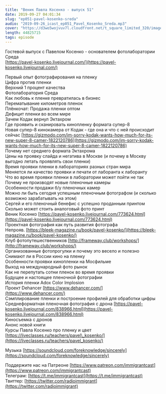 ```yaml
---
title: "Веник Павла Косенко - выпуск 51"
date: 2019-09-27 04:01:34
slug: "ep051-pavel-kosenko-sreda"
audio: "2019-09-26_icast_ep051_Pavel_Kosenko_Sreda.mp3"
cover: "https://d3wo5wojvuv7l.cloudfront.net/t_square_limited_320/images.spreaker.com/original/7b74ae321491669de3df0d632aca8414.jpg"
length: 44825715
tags: episode
---
```

Гостевой выпуск с Павелом Косенко - основателем фотолаборатории Среда  
[https://pavel-kosenko.livejournal.com/](https://pavel-kosenko.livejournal.com/)  
  
Первый опыт фотографирования на пленку  
Цифра против пленки  
Верхний 1 процент качества  
Фотолаборатория Среда  
Как любовь к пленке превратилась в бизнес  
Перематывание километров пленок  
Плëнкочат: Продажа пленки оптом  
Дефицит пленки во всем мире  
Зачем Кодак вернул Эктахром  
Где проявить и сканировать кинопленку формата супер-8  
Новая супер-8 кинокамера от Кодак - где она и что с ней происходит сейчас [https://gizmodo.com/im-sorry-kodak-wants-how-much-for-its-new-super-8-camer-1822120786](https://gizmodo.com/im-sorry-kodak-wants-how-much-for-its-new-super-8-camer-1822120786)  
Почему нет среднего формата Эктахрома  
Цены на проявку слайда и негатива в Москве (и почему в Москву выгодно летать проявлять свои пленки)  
Время проявки пленки в лабораториях разных стран мира  
Меняется ли качество проявки и печати от лаборанта к лаборанту  
Что во время проявки пленки в лаборатории может пойти не так  
Почему не производят новые пленочные камеры  
Особенности продажи б/у пленочных камер  
Можно ли быть сегодня успешным пленочным фотографом (и сколько возможно зарабатывать на этом)  
Сергей и его пленочный бенефис с успешно проданным принтом  
Сколько может стоить аналоговый фото принт  
Веник Косенко [https://pavel-kosenko.livejournal.com/773624.html](https://pavel-kosenko.livejournal.com/773624.html)  
Проектная фотография как путь развития фотографа  
Непрояв. [https://bleek-magazine.ru/book/pavel-kosenko/](https://bleek-magazine.ru/book/pavel-kosenko/)  
Клуб фотопутешественников [http://frameway.club/workshops/](http://frameway.club/workshops/)  
Организованные фотопрогулки и почему это весело и полезно  
Снимают ли в России кино на пленку  
Особенности проявки кинопленки на Мосфильме  
Выход на международный фото рынок  
Как не перепутать сотни пленок во время проявки  
Будущее и настоящее пленочной фотографии  
История пленки Adox Color Implosion  
Проект Dehancer [https://www.dehancer.com/](https://www.dehancer.com/)  
Сэмплирование пленки и построение профилей для обработки цифры  
Среднеформатная пленочная фотография с дрона [https://pavel-kosenko.livejournal.com/838966.html](https://pavel-kosenko.livejournal.com/838966.html)  
Киносъемка с дронов  
Анонс новой книги  
Курсы Павла Косенко про пленку и цвет [https://liveclasses.ru/teachers/pavel\_kosenko/](https://liveclasses.ru/teachers/pavel_kosenko/)  
  
Музыка [https://soundcloud.com/foreknowledge/sincerely](https://soundcloud.com/foreknowledge/sincerely)  
  
Поддержите нас на Патреоне [https://www.patreon.com/immigrantcast](https://www.patreon.com/immigrantcast)  
Телеграм: [https://t.me/immigrantcast](https://t.me/immigrantcast)  
Твиттер: [https://twitter.com/radioimmigrant](https://twitter.com/radioimmigrant)
